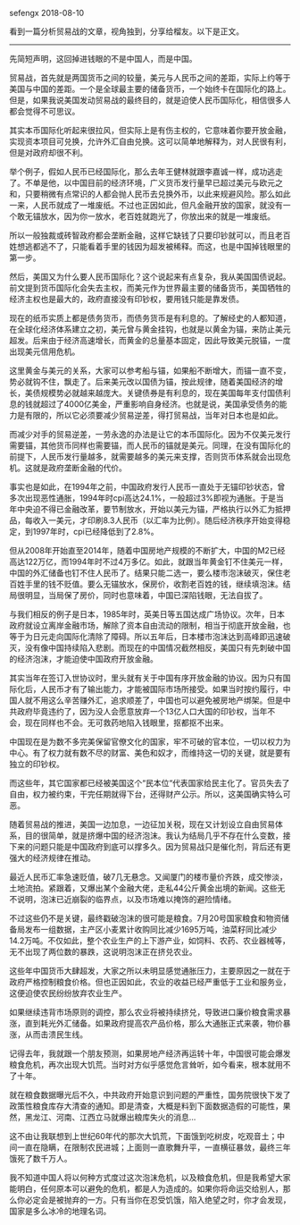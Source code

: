 sefengx 2018-08-10

看到一篇分析贸易战的文章，视角独到，分享给榴友。以下是正文。

---



先简短声明，这回掉进钱眼的不是中国人，而是中国。

贸易战，首先就是两国货币之间的较量，美元与人民币之间的差距，实际上约等于美国与中国的差距。一个是全球最主要的储备货币，一个始终卡在国际化的路上。但是，如果我说美国发动贸易战的最终目的，就是迫使人民币国际化，相信很多人都会觉得不可思议。

其实本币国际化听起来很拉风，但实际上是有伤主权的，它意味着你要开放金融，实现资本项目可兑换，允许外汇自由兑换。这可以简单地解释为，对人民很有利，但是对政府却很不利。

举个例子，假如人民币已经国际化，那么去年王健林就跟李嘉诚一样，成功逃走了。不单是他，以中国目前的经济环境，广义货币发行量早已超过美元与欧元之和，只要稍微有点常识的人都会抛人民币去兑换外币，以此来规避风险。那么如此一来，人民币就成了一堆废纸。不过也正因如此，但凡金融开放的国家，就没有一个敢无锚放水，因为你一放水，老百姓就跑光了，你放出来的就是一堆废纸。

所以一般独裁或砖智政府都会垄断金融，这样它缺钱了只要印钞就可以，而且老百姓想逃都逃不了，只能看着手里的钱因为超发被稀释。而这，也是中国掉钱眼里的第一步。

然后，美国又为什么要人民币国际化？这个说起来有点复杂，我从美国国债说起。前文提到货币国际化会失去主权，而美元作为世界最主要的储备货币，美国牺牲的经济主权也是最大的，政府直接没有印钞权，要用钱只能是靠发债。

现在的纸币实质上都是债务货币，而债务货币是有利息的。了解经史的人都知道，在全球化经济体系建立之初，美元曾与黄金挂钩，也就是以黄金为锚，来防止美元超发。后来由于经济高速增长，而黄金的总量基本固定，因此导致美元脱锚，一度出现美元信用危机。

这里黄金与美元的关系，大家可以参考船与锚，如果船不断增大，而锚一直不变，势必就钩不住，飘走了。后来美元改以国债为锚，按此规律，随着美国经济的增长，美债规模势必就越来越庞大。关键债券是有利息的，现在美国每年支付国债利息的钱就超过了4000亿美金，严重影响自身经济。也就是说，美国承受债务的能力是有限的，所以它必须要减少贸易逆差，得打贸易战，当年对日本也是如此。

而减少对手的贸易逆差，一劳永逸的办法是让它的本币国际化。因为不仅美元发行需要锚，其他货币同样也需要锚，而人民币的锚就是美元。同理，在没有国际化的前提下，人民币发行量越多，就需要越多的美元来支撑，否则货币体系就会出现危机。这就是政府垄断金融的代价。

事实也是如此，在1994年之前，中国政府发行人民币一直处于无锚印钞状态，曾多次出现恶性通胀，1994年时cpi高达24.1%，一般超过3%即视为通胀。于是当年中央迫不得已金融改革，要节制放水，开始以美元为锚，严格执行以外汇为抵押品，每收入一美元，才印刷8.3人民币（以汇率为比例）。随后经济秩序开始变得稳定，到1997年时，cpi已经降低到了2.8%。

但从2008年开始直至2014年，随着中国房地产规模的不断扩大，中国的M2已经高达122万亿，而1994年时不过4万多亿。如此，就跟当年黄金钉不住美元一样，中国的外汇储备也钉不住人民币了。结果只能二选一，要么楼市泡沫破灭，保住老百姓手里的钱不贬值。要么无锚放水，保房价，收割老百姓的钱，继续填泡沫。结局很明显，当局保了房价，同时也意味着，中国已深陷钱眼，无法自拔了。

与我们相反的例子是日本，1985年时，英美日等五国达成广场协议。次年，日本政府就设立离岸金融市场，解除了资本自由流动的限制，相当于彻底开放金融，也等于为日元走向国际化清除了障碍。所以五年后，日本楼市泡沫达到高峰即迅速破灭，没有像中国持续陷入悲剧。而现在的中国情况截然相反，美国只有先刺破中国的经济泡沫，才能迫使中国政府开放金融。

其实当年在签订入世协议时，里头就有关于中国有序开放金融的协议。因为只有国际化后，人民币才有了输出能力，才能被国际市场所接受。如果当时按约履行，中国人就不用这么辛苦赚外汇，追求顺差了，中国也可以避免被房地产绑架。但是中共政府毕竟违约了，因为没人会愿意放弃一个13亿人口大国的印钞权，当年不会，现在同样也不会。无可救药地陷入钱眼里，抠都抠不出来。

中国现在是为数不多完美保留官僚文化的国家，牢不可破的官本位，一切以权力为中心。有了权力就有数不尽的财富、美色和奴才，而维持这一切的关键，就是要有独立的印钞权。

而这些年，其它国家都已经被美国这个“民本位“代表国家给民主化了。官员失去了自由，权力被约束，干完任期就得下台，还得财产公示。所以，这美国确实特么可恶。

随着贸易战的推进，美国一边加息，一边征加关税，现在又计划设立自由贸易体系，目的很简单，就是挤爆中国的经济泡沫。我认为结局几乎不存在什么变数，接下来的问题只能是中国政府到底可以撑多久。因为贸易战只是催化剂，背后还有更强大的经济规律在推动。

最近人民币汇率急速贬值，破7几无悬念。又闻厦门的楼市量价齐跌，成交惨淡，土地流拍。紧跟着，又爆出某个金融大佬，走私44公斤黄金出境的新闻。这些无不说明，泡沫已近崩裂的临界点，以及市场难以掩饰的避险情绪。

不过这些仍不是关键，最终戳破泡沫的很可能是粮食。7月20号国家粮食和物资储备局发布一组数据，主产区小麦累计收购同比减少1695万吨，油菜籽同比减少14.2万吨。不仅如此，整个农业生产的上下游产业，如饲料、农药、农业器械等，无不出现了两位数的暴跌，这说明泡沫正在挤兑农业。

这些年中国货币大肆超发，大家之所以未明显感觉通胀压力，主要原因之一就在于政府严格控制粮食价格。但也正因如此，农业的收益已经严重低于工业和服务业，这便迫使农民纷纷放弃农业生产。

如果继续违背市场原则的调控，那么农业将被持续挤兑，导致进口廉价粮食需求暴涨，直到耗光外汇储备。如果政府提高农产品价格，那么大通胀正式来袭，物价暴涨，从而击溃民生线。

记得去年，我就跟一个朋友预测，如果房地产经济再运转十年，中国很可能会爆发粮食危机，再次出现大饥荒。当时对方似乎感觉危言耸听，如今看来，根本就用不了十年。

就在粮食数据曝光后不久，中共政府开始意识到问题的严重性，国务院很快下发了政策性粮食库存大清查的通知。即是清查，大概是料到下面数据造假的可能性，果然，黑龙江、河南、江西立马就爆出粮库失火的消息…

这不由让我联想到上世纪60年代的那次大饥荒，下面饿到吃树皮，吃观音土；中间一直在隐瞒，在限制农民进城；上面则一直歌舞升平，一直横征暴敛，最终三年饿死了数千万人。

我不知道中国人将以何种方式度过这次泡沫危机，以及粮食危机，但是我希望大家能明白，任何原本可以避免的危机，都是人为造成的。如果你将命运交给别人，那么你必定会是被抛弃的一方。只有当你在忍受饥饿，陷入绝望之时，你才会发现，国家是多么冰冷的地理名词。



